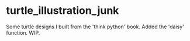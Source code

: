 # turtle_illustration_junk
Some turtle designs I built from the 'think python' book. Added the 'daisy' function. WIP.
